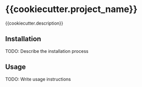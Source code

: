 # {{cookiecutter.project_name}}

{{cookiecutter.description}}


## Installation

TODO: Describe the installation process


## Usage

TODO: Write usage instructions
